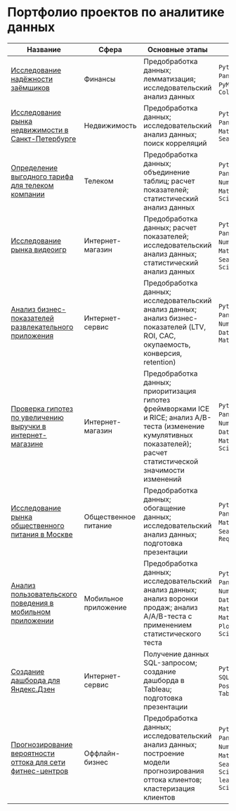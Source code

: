 # Портфолио проектов по аналитике данных
			
|Название   	|Сфера   	|Основные этапы   	|Стек   	|
|---	|---	|---	|---	|
|[Исследование надёжности заёмщиков]()   	|Финансы   	|Предобработка данных; лемматизация; исследовательский анализ данных   	|`Python`, `Pandas`, `PyMystem3`, `Collections`   	|
|[Исследование рынка недвижимости в Санкт-Петербурге]()   	|Недвижимость   	|Предобработка данных; исследовательский анализ данных; поиск корреляций   	|`Python`, `Pandas`, `Matplotlib`, `Seaborn`   	|
|[Определение выгодного тарифа для телеком компании]()   	|Телеком   	|Предобработка данных; объединение таблиц; расчет показателей; статистический анализ данных   	|`Python`, `Pandas`, `NumPy`, `Matplotlib`, `SciPy`   	|
|[Исследование рынка видеоигр]()   	|Интернет-магазин   	|Предобработка данных; расчет показателей; исследовательский анализ данных; статистический анализ данных   |`Python`, `Pandas`, `NumPy`, `Matplotlib`, `Seaborn`, `SciPy`   	|
|[Анализ бизнес-показателей развлекательного приложения]()   	|Интернет-сервис   	|Предобработка данных; исследовательский анализ данных; анализ бизнес-показателей (LTV, ROI, CAC, окупаемость, конверсия, retention)  	|`Python`, `Pandas`, `NumPy`, `Datetime`, `Matplotlib`   	|
|[Проверка гипотез по увеличению выручки в интернет-магазине]()   	|Интернет-магазин   	|Предобработка данных; приоритизация гипотез фреймворками ICE и RICE; анализ A/B-теста (изменение кумулятивных показателей); расчет статистической значимости изменений  	|`Python`, `Pandas`, `NumPy`, `Datetime`, `Matplotlib`, `SciPy`   	|
|[Исследование рынка общественного питания в Москве]()   	|Общественное питание   	|Предобработка данных; обогащение данных; исследовательский анализ данных; подготовка презентации    	|`Python`, `Pandas`, `Matplotlib`, `Seaborn`, `IO`, `Requests`   	|
|[Анализ пользовательского поведения в мобильном приложении]()   	|Мобильное приложение   	|Предобработка данных; исследовательский анализ данных; анализ воронки продаж; анализ A/A/B-теста с применением статистического теста   	|`Python`, `Pandas`, `NumPy`, `Datetime`, `Math`, `Matplotlib`, `Plotly`, `SciPy`   	|
|[Создание дашборда для Яндекс.Дзен]()   	|Интернет-сервис   	|Получение данных SQL-запросом; создание дашборда в Tableau; подготовка презентации   	|`Python`, `SQLAlchemy`, `PostgreSQL`, `Tableau`   	|
|[Прогнозирование вероятности оттока для сети фитнес-центров]()   	|Оффлайн-бизнес   	|Предобработка данных; исследовательский анализ данных; построение модели прогнозирования оттока клиентов; кластеризация клиентов   	|`Python`, `Pandas`, `NumPy`, `Matplotlib`, `Seaborn`, `Scikit-learn`, `SciPy`   	|



```python

```
